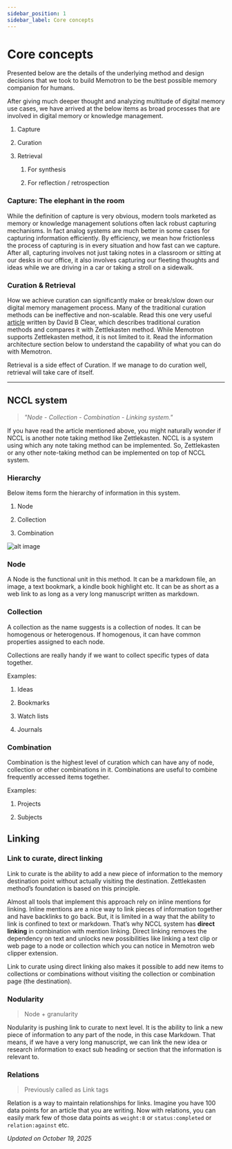 ```yaml
---
sidebar_position: 1
sidebar_label: Core concepts
---
```


<!-- # Core Concepts

Understanding Memotron's core concepts will help you make the most of the application.

## Notes

Notes are the fundamental building blocks in Memotron. Each note can contain text, images, code blocks, and other types of content.

## Collections

[Collections](../features/collections.md) help you organize related notes together. They can be:
- Simple collections
- Typed collections
- Query-based collections

## Links

Links create connections between notes, allowing you to build a network of knowledge. Learn more about [linking](../features/linking.md).

## Tags

Tags provide a flexible way to categorize and filter your notes. They can be used across collections and help in quick retrieval of information.  -->

# Core concepts

Presented below are the details of the underlying method and design decisions that we took to build Memotron to be the best possible memory companion for humans.

After giving much deeper thought and analyzing multitude of digital memory use cases, we have arrived at the below items as broad processes that are involved in digital memory or knowledge management.

1. Capture

2. Curation

3. Retrieval

    1. For synthesis

    2. For reflection / retrospection


### Capture: The elephant in the room

While the definition of capture is very obvious, modern tools marketed as memory or knowledge management solutions often lack robust capturing mechanisms. In fact analog systems are much better in some cases for capturing information efficiently. By efficiency, we mean how frictionless the process of capturing is in every situation and how fast can we capture. After all, capturing involves not just taking notes in a classroom or sitting at our desks in our office, it also involves capturing our fleeting thoughts and ideas while we are driving in a car or taking a stroll on a sidewalk.

### Curation & Retrieval

How we achieve curation can significantly make or break/slow down our digital memory management process. Many of the traditional curation methods can be ineffective and non-scalable. Read this one very useful [article](https://writingcooperative.com/zettelkasten-how-one-german-scholar-was-so-freakishly-productive-997e4e0ca125) written by David B Clear, which describes traditional curation methods and compares it with Zettlekasten method. While Memotron supports Zettlekasten method, it is not limited to it. Read the information architecture section below to understand the capability of what you can do with Memotron.

Retrieval is a side effect of Curation. If we manage to do curation well, retrieval will take care of itself.

---

## NCCL system

> _"Node - Collection - Combination - Linking system."_

If you have read the article mentioned above, you might naturally wonder if NCCL is another note taking method like Zettlekasten. NCCL is a system using which any note taking method can be implemented. So, Zettlekasten or any other note-taking method can be implemented on top of NCCL system. 
<!-- See [Note-taking methods](./method.md) section for more detailed explanation. -->

### Hierarchy

Below items form the hierarchy of information in this system.

1. Node

2. Collection

3. Combination

![alt image](https://cdn.21n.org/memotron/docs/core-concepts-hierarchy.png)

### Node

A Node is the functional unit in this method. It can be a markdown file, an image, a text bookmark, a kindle book highlight etc. It can be as short as a web link to as long as a very long manuscript written as markdown.

### Collection

A collection as the name suggests is a collection of nodes. It can be homogenous or heterogenous. If homogenous, it can have common properties assigned to each node.

Collections are really handy if we want to collect specific types of data together.

Examples:

1. Ideas

2. Bookmarks

3. Watch lists

4. Journals

### Combination

Combination is the highest level of curation which can have any of node, collection or other combinations in it. Combinations are useful to combine frequently accessed items together.

Examples:

1. Projects

2. Subjects

## Linking

### Link to curate, direct linking

Link to curate is the ability to add a new piece of information to the memory destination point without actually visiting the destination. Zettlekasten method’s foundation is based on this principle.

Almost all tools that implement this approach rely on inline mentions for linking. Inline mentions are a nice way to link pieces of information together and have backlinks to go back. But, it is limited in a way that the ability to link is confined to text or markdown. That’s why NCCL system has **direct linking** in combination with mention linking. Direct linking removes the dependency on text and unlocks new possibilities like linking a text clip or web page to a node or collection which you can notice in Memotron web clipper extension.

Link to curate using direct linking also makes it possible to add new items to collections or combinations without visiting the collection or combination page (the destination).

### Nodularity

> Node + granularity

Nodularity is pushing link to curate to next level. It is the ability to link a new piece of information to any part of the node, in this case Markdown. That means, if we have a very long manuscript, we can link the new idea or research information to exact sub heading or section that the information is relevant to.

### Relations
> Previously called as Link tags

Relation is a way to maintain relationships for links. Imagine you have 100 data points for an article that you are writing. Now with relations, you can easily mark few of those data points as ```weight:8``` or ```status:completed``` or ```relation:against``` etc.

*Updated on October 19, 2025*
